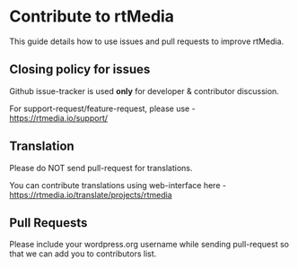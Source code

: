 # Contribute to rtMedia

This guide details how to use issues and pull requests to improve rtMedia.

## Closing policy for issues

Github issue-tracker is used **only** for developer & contributor discussion.

For support-request/feature-request, please use - https://rtmedia.io/support/

## Translation

Please do NOT send pull-request for translations.

You can contribute translations using web-interface here - https://rtmedia.io/translate/projects/rtmedia

## Pull Requests

Please include your wordpress.org username while sending pull-request so that we can add you to contributors list.
